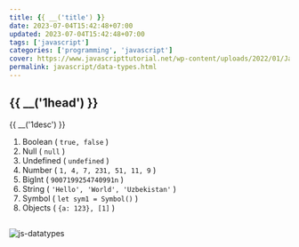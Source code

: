 ```yaml
---
title: {{ __('title') }}
date: 2023-07-04T15:42:48+07:00
updated: 2023-07-04T15:42:48+07:00
tags: ['javascript']
categories: ['programming', 'javascript']
cover: https://www.javascripttutorial.net/wp-content/uploads/2022/01/JavaScript-data-types.svg
permalink: javascript/data-types.html
---
```


## {{ __('1head') }}
{{ __('1desc') }}

1. Boolean ( `true, false` )
2. Null ( `null` )
3. Undefined ( `undefined` )
4. Number ( `1, 4, 7, 231, 51, 11, 9` )
5. BigInt ( `9007199254740991n` )
6. String ( `'Hello', 'World', 'Uzbekistan'` )
7. Symbol ( `let sym1 = Symbol()` )
8. Objects ( `{a: 123}, [1]` )

##

![js-datatypes](https://tutorial.techaltum.com/images/js-datatypes.jpg)